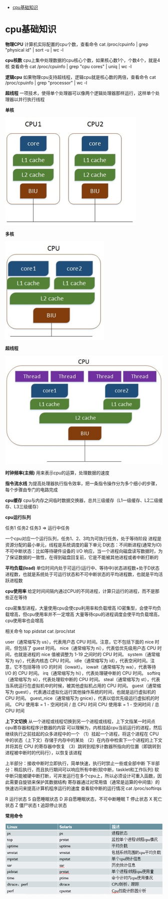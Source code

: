<!-- GFM-TOC -->
* [cpu基础知识](#cpu基础知识)
<!-- GFM-TOC -->

# cpu基础知识

**物理CPU**   计算机实际配置的cpu个数，查看命令 cat /proc/cpuinfo | grep "physical id" | sort -u | wc -l

**cpu核数**   cpu上集中处理数据的cpu核心个数，如果核心数1个，个数4个，就是4核
              查看命令 cat /proc/cpuinfo | grep "cpu cores" | uniq | wc -l

**逻辑cpu**   如果物理cpu支持超线程，逻辑cpu就是核心数的两倍，查看命令 cat /proc/cpuinfo | grep "processor" | wc -l

**超线程**   一项技术，使得单个处理器可以像两个逻辑处理器那样运行，这样单个处理器以并行执行线程

**单核**

![image](https://github.com/Wang520YY/wiki/blob/master/images/单核.jpg)
 
 **多核**
 
![image](https://github.com/Wang520YY/wiki/blob/master/images/多核.jpg)

**超线程**

 ![image](https://github.com/Wang520YY/wiki/blob/master/images/超线程.jpg)

**时钟频率(主频)**     用来表示cpu的运算，处理数据的速度

**指令流水线**    为提高处理器执行指令效率，把一条指令操作分为多个细小的步骤，每个步骤由专门的电路完成

**cpu缓存**    cpu与内存之间临时数据交换器，总共三级缓存（L1一级缓存、L2二级缓存、L3三级缓存）

**cpu运行队列**     

任务1 任务2 任务3 => 运行中任务

一个cpu对应一个运行队列，任务1、2、3均为可执行任务，处于等待阶段
进程是资源分配的最小单元，线程是系统调度的最下单元
D状态：不间断进程(通常为IO)
不可中断状态：比如等待硬件设备的 I/O 响应，当一个进程向磁盘读写数据时，为了保证数据的一致性，在得到磁盘回复前，它是不能被其他进程或者中断打断的

**平均负载(load)**  单位时间内处于可运行(运行中、等待中)状态进程数+处于D状态进程数，也就是系统处于可运行状态和不可中断状态的平均进程数，也就是平均活跃进程数

**cpu使用率**      给定时间间隔内通过CPU的不同进程，计算只运行的进程，而不是那些正在等待    

cpu密集型进程，大量使用cpu会使cpu利用率和负载增高
IO密集型，会使平均负载增高，但cpu使用率并不一定增高
大量等待cpu的进程调度会使平均负载增高，cpu使用率也会增高

相关命令    top pidstat cat /proc/stat

user（通常缩写为 us），代表用户态 CPU 时间。注意，它不包括下面的 nice 时间，但包括了 guest 时间。
nice（通常缩写为 ni），代表低优先级用户态 CPU 时间，也就是进程的 nice 值被调整为 1-19 之间时的 CPU 时间。
system（通常缩写为 sy），代表内核态 CPU 时间。
idle（通常缩写为 id），代表空闲时间。注意，它不包括等待 I/O 的时间（iowait）。
iowait（通常缩写为 wa），代表等待 I/O 的 CPU 时间。
irq（通常缩写为 hi），代表处理硬中断的 CPU 时间。
softirq（通常缩写为 si），代表处理软中断的 CPU 时间。
steal（通常缩写为 st），代表当系统运行在虚拟机中的时候，被其他虚拟机占用的 CPU 时间。
guest（通常缩写为 guest），代表通过虚拟化运行其他操作系统的时间，也就是运行虚拟机的 CPU 时间。
guest_nice（通常缩写为 gnice），代表以低优先级运行虚拟机的时间。 CPU 使用率 = 1 - 空闲时间 / 总 CPU 时间
CPU 使用率 = 1 - 空闲时间 / 总 CPU 时间

**上下文切换**       从一个进程或线程切换到另一个进程或线程，上下文指某一时间点cpu寄存器和程序计数器的内容
可以理解为，内核挂起cpu当前运行的进程，然后继续执行之前挂起的众多进程中的一个
（1）挂起一个进程，将这个进程在 CPU 中的状态（上下文）存储于内存中的某处
（2）在内存中检索下一个进程的上下文并将其在 CPU 的寄存器中恢复
（3）跳转到程序计数器所指向的位置（即跳转到进程被中断时的代码行），以恢复该进程

上半部分：接收中断时立即执行，简单快速，执行时禁止一些或全部中断
下半部分：稍后执行，而且执行期间可以响应所有中断(软中断，tasklet和工作队列)
软中断只能被硬中断打断，可并发运行在多个cpu上，所以必须设计可重入函数，因此需要自旋锁来保护其数据结构
寄存器通过对常用值（通常是运算的中间值）的快速访问来提高计算机程序运行的速度
查看软中断的运行情况  cat /proc/softirqs

R   运行状态
S   自愿睡眠状态
D   非自愿睡眠状态，不可中断睡眠
T   停止状态
X   死亡状态
Z   僵尸状态
t   追踪停止状态

**常用命令**

![image](https://github.com/Wang520YY/wiki/blob/master/images/常用命令.png)

